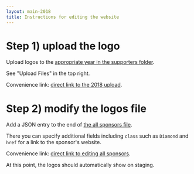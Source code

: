 ```yaml
---
layout: main-2018
title: Instructions for editing the website
---
```


<style type="text/css">
.instructions-img {
width: 620px;
}
</style>

# Step 1) upload the logo

Upload logos to the [appropriate year in the supporters folder](https://github.com/ieee-vgtc/ieeevis.org/tree/master/attachments/supporters).

See "Upload Files" in the top right.

Convenience link: [direct link to the 2018 upload](https://github.com/ieee-vgtc/ieeevis.org/upload/master/attachments/supporters/2018).

# Step 2) modify the logos file

Add a JSON entry to the end of [the all sponsors file](https://github.com/ieee-vgtc/ieeevis.org/blob/master/js/all_sponsors.json).

There you can specify additional fields including `class` such as `Diamond` and `href` for a link to the sponsor's website.

Convenience link: [direct link to editing all sponsors](https://github.com/ieee-vgtc/ieeevis.org/edit/master/js/all_sponsors.json).

At this point, the logos should automatically show on staging.
